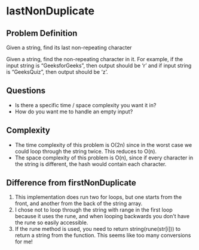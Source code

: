# lastNonDuplicate

## Problem Definition
Given a string, find its last non-repeating character

Given a string, find the  non-repeating character in it. For example, if the input string is “GeeksforGeeks”, then output should be ‘r’ and if input string is “GeeksQuiz”, then output should be ‘z’.

## Questions
- Is there a specific time / space complexity you want it in?
- How do you want me to handle an empty input?

## Complexity
- The time complexity of this problem is O(2n) since in the worst case we could loop through the string twice.
This reduces to O(n).
- The space complexity of this problem is O(n), since if every character in the string is different, the hash would contain each character.

## Difference from firstNonDuplicate
1. This implementation does run two for loops, but one starts from the front, and another from the back of the string array.
2. I chose not to loop through the string with range in the first loop because it uses the rune, and when looping backwards you don't have the rune so easily accessible.
3. If the rune method is used, you need to return string(rune(str[i])) to return a string from the function.  This seems like too many conversions for me!

